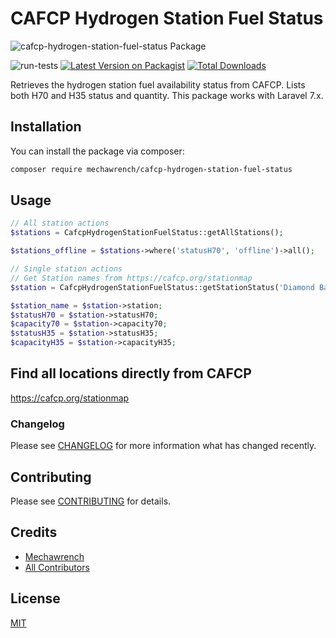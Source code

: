 # CAFCP Hydrogen Station Fuel Status


![cafcp-hydrogen-station-fuel-status Package](https://banners.beyondco.de/cafcp-hydrogen-station-fuel-status.png?theme=light&packageManager=composer+require&packageName=mechawrench%2Fcafcp-hydrogen-station-fuel-status&pattern=cage&style=style_1&description=Hydrogen+fuel+availability+from+CAFCP&md=1&showWatermark=0&fontSize=100px&images=https%3A%2F%2Flaravel.com%2Fimg%2Flogomark.min.svg "cafcp-hydrogen-station-fuel-status Package")

![run-tests](https://github.com/mechawrench/cafcp-hydrogen-station-fuel-status/workflows/run-tests/badge.svg)
[![Latest Version on Packagist](https://img.shields.io/packagist/v/mechawrench/cafcp-hydrogen-station-fuel-status.svg?style=flat-square)](https://packagist.org/packages/mechawrench/cafcp-hydrogen-station-fuel-status)
[![Total Downloads](https://img.shields.io/packagist/dt/mechawrench/cafcp-hydrogen-station-fuel-status.svg?style=flat-square)](https://packagist.org/packages/mechawrench/cafcp-hydrogen-station-fuel-status)


Retrieves the hydrogen station fuel availability status from CAFCP.  Lists both H70 and H35 status and quantity.  This package works with Laravel 7.x.

## Installation

You can install the package via composer:

```bash
composer require mechawrench/cafcp-hydrogen-station-fuel-status
```

## Usage

``` php
// All station actions
$stations = CafcpHydrogenStationFuelStatus::getAllStations();

$stations_offline = $stations->where('statusH70', 'offline')->all();

// Single station actions
// Get Station names from https://cafcp.org/stationmap
$station = CafcpHydrogenStationFuelStatus::getStationStatus('Diamond Bar');

$station_name = $station->station;
$statusH70 = $station->statusH70;
$capacity70 = $station->capacity70;
$statusH35 = $station->statusH35;
$capacityH35 = $station->capacityH35;
```

## Find all locations directly from CAFCP
https://cafcp.org/stationmap

### Changelog

Please see [CHANGELOG](CHANGELOG.md) for more information what has changed recently.

## Contributing

Please see [CONTRIBUTING](CONTRIBUTING.md) for details.

## Credits

- [Mechawrench](https://github.com/mechawrench)
- [All Contributors](../../contributors)

## License
[MIT](https://github.com/mechawrench/cafcp-hydrogen-station-fuel-status/blob/master/LICENSE.md)

